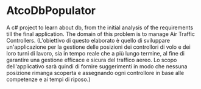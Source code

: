 # AtcoDbPopulator
A c# project to learn about db, from the initial analysis of the requirements till the final application.
The domain of this problem is to manage Air Traffic Controllers.
(L'obiettivo di questo elaborato è quello di sviluppare un'applicazione per la gestione delle posizioni dei controllori di volo e dei loro turni di lavoro, sia in tempo reale che a più lungo termine, al fine di garantire una gestione efficace e sicura del traffico aereo. Lo scopo dell'applicativo sarà quindi di fornire suggerimenti in modo che nessuna posizione rimanga scoperta e assegnando ogni controllore in base alle competenze e ai tempi di riposo.)